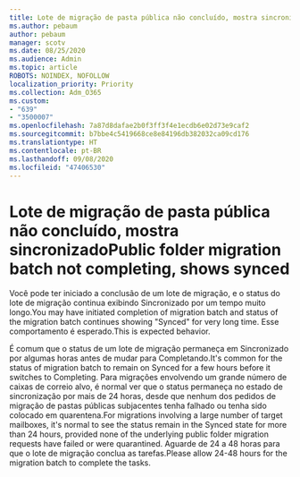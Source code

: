 ```yaml
---
title: Lote de migração de pasta pública não concluído, mostra sincronizado
ms.author: pebaum
author: pebaum
manager: scotv
ms.date: 08/25/2020
ms.audience: Admin
ms.topic: article
ROBOTS: NOINDEX, NOFOLLOW
localization_priority: Priority
ms.collection: Adm_O365
ms.custom:
- "639"
- "3500007"
ms.openlocfilehash: 7a87d8dafae2b0f3ff3f4e1ecdb6e02d73e9caf2
ms.sourcegitcommit: b7bbe4c5419668ce8e84196db382032ca09cd176
ms.translationtype: HT
ms.contentlocale: pt-BR
ms.lasthandoff: 09/08/2020
ms.locfileid: "47406530"
---
```

# <a name="public-folder-migration-batch-not-completing-shows-synced"></a><span data-ttu-id="63338-102">Lote de migração de pasta pública não concluído, mostra sincronizado</span><span class="sxs-lookup"><span data-stu-id="63338-102">Public folder migration batch not completing, shows synced</span></span>

<span data-ttu-id="63338-103">Você pode ter iniciado a conclusão de um lote de migração, e o status do lote de migração continua exibindo Sincronizado por um tempo muito longo.</span><span class="sxs-lookup"><span data-stu-id="63338-103">You may have initiated completion of migration batch and status of the migration batch continues showing "Synced" for very long time.</span></span> <span data-ttu-id="63338-104">Esse comportamento é esperado.</span><span class="sxs-lookup"><span data-stu-id="63338-104">This is expected behavior.</span></span>

<span data-ttu-id="63338-105">É comum que o status de um lote de migração permaneça em Sincronizado por algumas horas antes de mudar para Completando.</span><span class="sxs-lookup"><span data-stu-id="63338-105">It's common for the status of migration batch to remain on Synced for a few hours before it switches to Completing.</span></span> <span data-ttu-id="63338-106">Para migrações envolvendo um grande número de caixas de correio alvo, é normal ver que o status permaneça no estado de sincronização por mais de 24 horas, desde que nenhum dos pedidos de migração de pastas públicas subjacentes tenha falhado ou tenha sido colocado em quarentena.</span><span class="sxs-lookup"><span data-stu-id="63338-106">For migrations involving a large number of target mailboxes, it's normal to see the status remain in the Synced state for more than 24 hours, provided none of the underlying public folder migration requests have failed or were quarantined.</span></span> <span data-ttu-id="63338-107">Aguarde de 24 a 48 horas para que o lote de migração conclua as tarefas.</span><span class="sxs-lookup"><span data-stu-id="63338-107">Please allow 24-48 hours for the migration batch to complete the tasks.</span></span>
